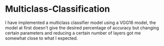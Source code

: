 # Multiclass-Classification
I have implemented a multiclass classifier model using a VGG16 model, the model at first doesn't give the desired percentage of accuracy but changing certain parameters and reducing a certain number of layers got me somewhat close to what I expected.
